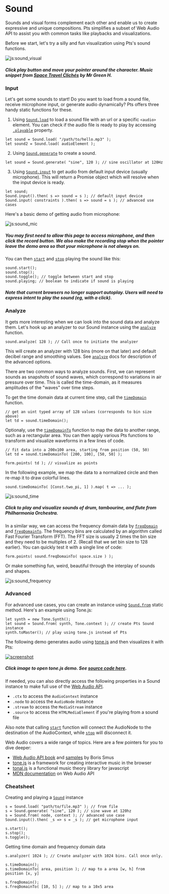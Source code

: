 # Sound

Sounds and visual forms complement each other and enable us to create expressive and unique compositions. Pts simplifies a subset of Web Audio API to assist you with common tasks like playbacks and visualizations.

Before we start, let's try a silly and fun visualization using Pts's sound functions.

![js:sound_visual](./assets/bg.png)

##### Click play button and move your pointer around the character. Music snippet from [*Space Travel Clichés*](https://soundcloud.com/mrgreenh/space-travel-cliches) by Mr Green H. 

### Input

Let's get some sounds to start! Do you want to load from a sound file, receive microphone input, or generate audio dynamically? Pts offers three handy static functions for these.

1. Using [`Sound.load`](#play-sound) to load a sound file with an url or a specific `<audio>` element. You can check if the audio file is ready to play by accessing [`.playable`](#play-sound) property.
```
let sound = Sound.load( "/path/to/hello.mp3" );
let sound2 = Sound.load( audioElement );
```

2. Using [`Sound.generate`](#play-sound) to create a sound.
```
let sound = Sound.generate( "sine", 120 ); // sine oscillator at 120Hz
```

3. Using [`Sound.input`](#play-sound) to get audio from default input device (usually microphone). This will return a Promise object which will resolve when the input device is ready.
```
let sound;
Sound.input().then( s => sound = s ); // default input device
Sound.input( constraints ).then( s => sound = s ); // advanced use cases
```

Here's a basic demo of getting audio from microphone:

![js:sound_mic](./assets/bg.png)

##### You may first need to allow this page to access microphone, and then click the record button. We also make the recording stop when the pointer leave the demo area so that your microphone is not always on.


You can then [`start`](#play-sound) and [`stop`](#play-sound) playing the sound like this:

```
sound.start();
sound.stop();
sound.toggle(); // toggle between start and stop
sound.playing; // boolean to indicate if sound is playing
```

##### Note that current browsers no longer support autoplay. Users will need to express intent to play the sound (eg, with a click). 

### Analyze

It gets more interesting when we can look into the sound data and analyze them. Let's hook up an analyzer to our Sound instance using the [`analyze`](#play-sound) function.

```
sound.analyze( 128 ); // Call once to initiate the analyzer
```

This will create an analyzer with 128 bins (more on that later) and default decibel range and smoothing values. See [`analyze`](#play-sound) docs for description of the advanced options.

There are two common ways to analyze sounds. First, we can represent sounds as snapshots of sound waves, which correspond to variations in air pressure over time. This is called the time-domain, as it measures amplitudes of the "waves" over time steps.

To get the time domain data at current time step, call the [`timeDomain`](#play-sound) function.

```
// get an uint typed array of 128 values (corresponds to bin size above)
let td = sound.timeDomain(); 
```

Optionaly, use the [`timeDomainTo`](#play-sound) function to map the data to another range, such as a rectangular area. You can then apply various Pts functions to transform and visualize waveforms in a few lines of code.

```
// fit data into a 200x100 area, starting from position (50, 50)
let td = sound.timeDomainTo( [200, 100], [50, 50] );

form.points( td ); // visualize as points
```

In the following example, we map the data to a normalized circle and then re-map it to draw colorful lines.

```
sound.timeDomainTo( [Const.two_pi, 1] ).map( t => ... );
```

![js:sound_time](./assets/bg.png)

##### Click to play and visualize sounds of drum, tambourine, and flute from Philharmonia Orchestra.

In a similar way, we can access the frequency domain data by [`freqDomain`](#play-sound) and [`freqDomainTo`](#play-sound). The frequency bins are calculated by an algorithm called Fast Fourier Transform (FFT). The FFT size is usually 2 times the bin size and they need to be multiples of 2. (Recall that we set bin size to 128 earlier). You can quickly test it with a single line of code:

```
form.points( sound.freqDomainTo( space.size ) );
```

Or make something fun, weird, beautiful through the interplay of sounds and shapes.

![js:sound_frequency](./assets/bg.png)

### Advanced
For advanced use cases, you can create an instance using  [`Sound.from`](#play-sound) static method. Here's an example using Tone.js:

```
let synth = new Tone.Synth(); 
let sound = Sound.from( synth, Tone.context ); // create Pts Sound instance
synth.toMaster(); // play using tone.js instead of Pts
```

The following demo generates audio using [tone.js](https://tonejs.github.io/) and then visualizes it with Pts: 

[ ![screenshot](./assets/tone.png) ](./js/examples/tone.html)

##### Click image to open tone.js demo. See [source code here](https://github.com/williamngan/pts/blob/master/guide/js/examples/tone.html).

If needed, you can also directly access the following properties in a Sound instance to make full use of the [Web Audio API](https://developer.mozilla.org/en-US/docs/Web/API/Web_Audio_API).

- `.ctx` to access the `AudioContext` instance
- `.node` to access the `AudioNode` instance
- `.stream` to access the `MediaStream` instance
- `.source` to access the `HTMLMediaElement` if you're playing from a sound file

Also note that calling [`start`](#play-sound) function will connect the AudioNode to the destination of the AudioContext, while [`stop`](#play-sound) will disconnect it.

Web Audio covers a wide range of topics. Here are a few pointers for you to dive deeper:

- [Web Audio API book](https://webaudioapi.com/book/) and [samples](https://webaudioapi.com/samples/) by Boris Smus 
- [tone.js](https://tonejs.github.io/) is a framework for creating interactive music in the browser
- [tonal.js](https://github.com/danigb/tonal) is a functional music theory library for javascript
- [MDN documentation](https://developer.mozilla.org/en-US/docs/Web/API/Web_Audio_API) on Web Audio API

### Cheatsheet

Creating and playing a [`Sound`](#play-sound) instance
```
s = Sound.load( "path/to/file.mp3" ); // from file
s = Sound.generate( "sine", 120 ); // sine wave at 120hz
s = Sound.from( node, context ); // advanced use case
Sound.input().then( _s => s = _s ); // get microphone input

s.start();
s.stop();
s.toggle();
```

Getting time domain and frequency domain data
```
s.analyzer( 1024 ); // Create analyzer with 1024 bins. Call once only.

s.timeDomain();
s.timeDomainTo( area, position ); // map to a area [w, h] from position [x, y]

s.freqDomain();
s.freqDomainTo( [10, 5] ); // map to a 10x5 area
```

